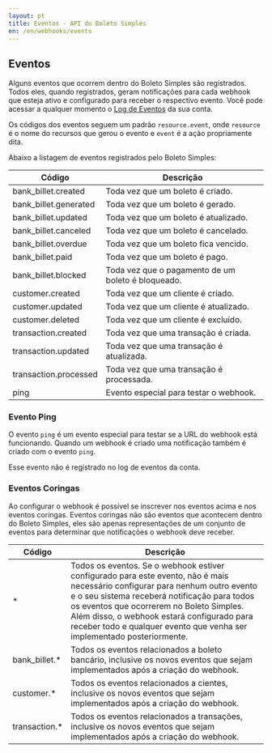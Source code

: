 ```yaml
---
layout: pt
title: Eventos - API do Boleto Simples
en: /en/webhooks/events
---
```


## Eventos

Alguns eventos que ocorrem dentro do Boleto Simples são registrados. Todos eles, quando registrados, geram notificações para cada webhook que esteja ativo e configurado para receber o respectivo evento.
Você pode acessar a qualquer momento o [Log de Eventos](https://boletosimples.com.br/conta/eventos) da sua conta.

Os códigos dos eventos seguem um padrão `resource.event`, onde `resource` é o nome do recursos que gerou o evento e `event` é a ação propriamente dita.

Abaixo a listagem de eventos registrados pelo Boleto Simples:

| Código                | Descrição                                          |
|-----------------------|----------------------------------------------------|
| bank_billet.created   | Toda vez que um boleto é criado.                   |
| bank_billet.generated | Toda vez que um boleto é gerado.                   |
| bank_billet.updated   | Toda vez que um boleto é atualizado.               |
| bank_billet.canceled  | Toda vez que um boleto é cancelado.                |
| bank_billet.overdue   | Toda vez que um boleto fica vencido.               |
| bank_billet.paid      | Toda vez que um boleto é pago.                     |
| bank_billet.blocked   | Toda vez que o pagamento de um boleto é bloqueado. |
| customer.created      | Toda vez que um cliente é criado.                  |
| customer.updated      | Toda vez que um cliente é atualizado.              |
| customer.deleted      | Toda vez que um cliente é excluído.                |
| transaction.created   | Toda vez que uma transação é criada.               |
| transaction.updated   | Toda vez que uma transação é atualizada.           |
| transaction.processed | Toda vez que uma transação é processada.           |
| ping                  | Evento especial para testar o webhook.             |

### Evento Ping

O evento `ping` é um evento especial para testar se a URL do webhook está funcionando. Quando um webhook é criado uma notificação também é criado com o evento `ping`.

Esse evento não é registrado no log de eventos da conta.

### Eventos Coringas

Ao configurar o webhook é possível se inscrever nos eventos acima e nos eventos coringas. Eventos coringas não são eventos que acontecem dentro do Boleto Simples, eles são apenas representações de um conjunto de eventos para determinar que notificações o webhook deve receber.

| Código                | Descrição                                          |
|-----------------------|----------------------------------------------------|
| *                     | Todos os eventos. Se o webhook estiver configurado para este evento, não é mais necessário configurar para nenhum outro evento e o seu sistema receberá notificação para todos os eventos que ocorrerem no Boleto Simples. Além disso, o webhook estará configurado para receber todo e qualquer evento que venha ser implementado posteriormente. |
| bank_billet.*         | Todos os eventos relacionados a boleto bancário, inclusive os novos eventos que sejam implementados após a criação do webhook. |
| customer.*            | Todos os eventos relacionados a cientes, inclusive os novos eventos que sejam implementados após a criação do webhook. |
| transaction.*         | Todos os eventos relacionados a transações, inclusive os novos eventos que sejam implementados após a criação do webhook. |
